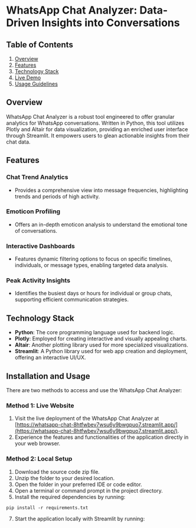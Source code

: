 # WhatsApp Chat Analyzer: Data-Driven Insights into Conversations

## Table of Contents

1. [Overview](#overview)
2. [Features](#features)
3. [Technology Stack](#technology-stack)
4. [Live Demo](#live-demo)
5. [Usage Guidelines](#usage-guidelines)

## Overview

WhatsApp Chat Analyzer is a robust tool engineered to offer granular analytics for WhatsApp conversations. Written in Python, this tool utilizes Plotly and Altair for data visualization, providing an enriched user interface through Streamlit. It empowers users to glean actionable insights from their chat data.

## Features

### Chat Trend Analytics
- Provides a comprehensive view into message frequencies, highlighting trends and periods of high activity.

### Emoticon Profiling
- Offers an in-depth emoticon analysis to understand the emotional tone of conversations.

### Interactive Dashboards
- Features dynamic filtering options to focus on specific timelines, individuals, or message types, enabling targeted data analysis.

### Peak Activity Insights
- Identifies the busiest days or hours for individual or group chats, supporting efficient communication strategies.

## Technology Stack

- **Python**: The core programming language used for backend logic.
- **Plotly**: Employed for creating interactive and visually appealing charts.
- **Altair**: Another plotting library used for more specialized visualizations.
- **Streamlit**: A Python library used for web app creation and deployment, offering an interactive UI/UX.

## Installation and Usage

There are two methods to access and use the WhatsApp Chat Analyzer:

### Method 1: Live Website

1. Visit the live deployment of the WhatsApp Chat Analyzer at [https://whatsapp-chat-8htfwbev7wsu6y9bwgpuo7.streamlit.app/](https://whatsapp-chat-8htfwbev7wsu6y9bwgpuo7.streamlit.app/).
2. Experience the features and functionalities of the application directly in your web browser.

### Method 2: Local Setup

1. Download the source code zip file.
2. Unzip the folder to your desired location.
3. Open the folder in your preferred IDE or code editor.
4. Open a terminal or command prompt in the project directory.
5. Install the required dependencies by running:
```
pip install -r requirements.txt
```
7. Start the application locally with Streamlit by running:



